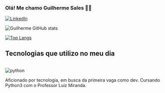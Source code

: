 
### Olá! Me chamo Guilherme Sales 🖐🏾

[![LinkedIn](https://img.shields.io/badge/LinkedIn-0077B5?style=for-the-badge&logo=linkedin&logoColor=white)](www.linkedin.com/in/guilherme-terra-jensen-sales-1207b2242)

![Guilherme GitHub stats](https://github-readme-stats.vercel.app/api?username=guisales04&show_icons=true&theme=synthwave)

[![Top Langs](https://github-readme-stats.vercel.app/api/top-langs/?username=guisales04&layout=compact)](https://github.com/anuraghazra/github-readme-stats)

## Tecnologias que utilizo no meu dia

<div style="display: inline_block"><br/>
    <img align="center" alt="python" src="https://img.shields.io/badge/Python-14354C?style=for-the-badge&logo=python&logoColor=white" />
</div>

Aficionado por tecnologia, em busca da primeira vaga como dev. Cursando Python3 com o Professor Luiz Miranda.
